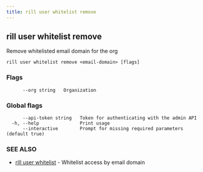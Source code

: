 ```yaml
---
title: rill user whitelist remove
---
```

## rill user whitelist remove

Remove whitelisted email domain for the org

```
rill user whitelist remove <email-domain> [flags]
```

### Flags

```
      --org string   Organization
```

### Global flags

```
      --api-token string   Token for authenticating with the admin API
  -h, --help               Print usage
      --interactive        Prompt for missing required parameters (default true)
```

### SEE ALSO

* [rill user whitelist](whitelist.md)	 - Whitelist access by email domain


